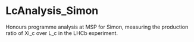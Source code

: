 # LcAnalysis_Simon
Honours programme analysis at MSP for Simon, measuring the production ratio of Xi_c over L_c in the LHCb experiment.
